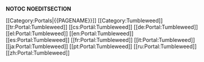 <!--

This page was created using Template:Portal

--><div class="row"><!--

Left column

--><div class="col-md-8">
{{Card
|header=Welkom bij het '''openSUSE Tumbleweed''' portal! {{Edit button|class=float-right btn-sm|{{FULLPAGENAME}}/Intro}}
|body={{:{{FULLPAGENAME}}/Intro}}
}}
{{Card
|header=Topics {{Edit button|class=float-right btn-sm|{{FULLPAGENAME}}/Topics}}
|body={{:{{FULLPAGENAME}}/Topics}}
}}
</div><!-- /.col-md-8 --><!--

Right column

--><div class="col-md-4">
{{Portal:Distribution/Releases}}
<!--{{Card
|header=Navigation {{Edit button|class=float-right btn-sm|{{FULLPAGENAME}}/Navigation}}
|body={{:{{FULLPAGENAME}}/Navigation}}
}}-->
</div><!-- /.col-md-4 -->
</div><!-- /.row -->

__NOTOC__ __NOEDITSECTION__

[[Category:Portals|{{PAGENAME}}]]
[[Category:Tumbleweed]]
<noinclude>
[[tr:Portal:Tumbleweed]]
[[cs:Portál:Tumbleweed]]
[[de:Portal:Tumbleweed]]
[[el:Portal:Tumbleweed]]
[[en:Portal:Tumbleweed]]
[[es:Portal:Tumbleweed]]
[[fr:Portal:Tumbleweed]]
[[it:Portal:Tumbleweed]]
[[ja:Portal:Tumbleweed]]
[[pt:Portal:Tumbleweed]]
[[ru:Portal:Tumbleweed]]
[[zh:Portal:Tumbleweed]]
</noinclude>
